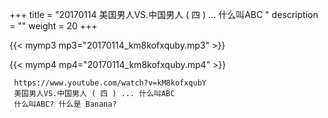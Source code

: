 +++
title = "20170114  美国男人VS.中国男人 ( 四 ) ... 什么叫ABC "
description = ""
weight = 20
+++

{{< mymp3 mp3="20170114_km8kofxquby.mp3" >}}

{{< mymp4 mp4="20170114_km8kofxquby.mp4" >}}

     https://www.youtube.com/watch?v=kM8kofxqubY 
     美国男人VS.中国男人 ( 四 ) ... 什么叫ABC 
     什么叫ABC? 什么是 Banana? 
